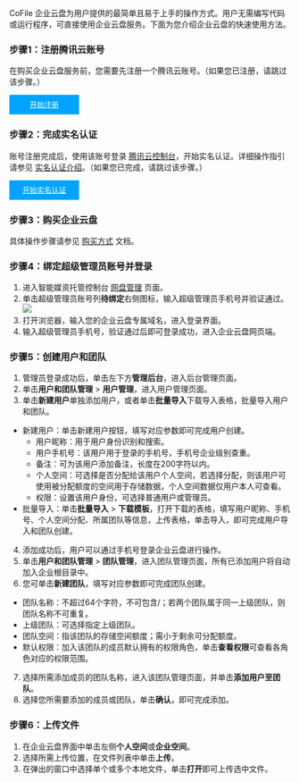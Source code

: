 CoFile 企业云盘为用户提供的最简单且易于上手的操作方式。用户无需编写代码或运行程序，可直接使用企业云盘服务。下面为您介绍企业云盘的快速使用方法。

### 步骤1：注册腾讯云账号

在购买企业云盘服务前，您需要先注册一个腾讯云账号。（如果您已注册，请跳过该步骤。）

<div style="background-color:#00A4FF; width: 125px; height: 35px; line-height:35px; text-align:center;"><a href="https://cloud.tencent.com/register?s_url=https%3A%2F%2Fcloud.tencent.com%2F" target="_blank"  style="color: white; font-size:13px;">开始注册</a></div>

### 步骤2：完成实名认证

账号注册完成后，使用该账号登录 [腾讯云控制台](https://console.cloud.tencent.com/)，开始实名认证。详细操作指引请参见 [实名认证介绍](https://cloud.tencent.com/document/product/378/3629)。（如果您已完成，请跳过该步骤。）

<div style="background-color:#00A4FF; width: 125px; height: 35px; line-height:35px; text-align:center;"><a href="https://console.cloud.tencent.com/developer" target="_blank"  style="color: white; font-size:13px;"  hotrep="document.guide.3128.btn2">开始实名认证</a></div>


### 步骤3：购买企业云盘

具体操作步骤请参见 [购买方式](https://cloud.tencent.com/document/product/1339/68343) 文档。


### 步骤4：绑定超级管理员账号并登录

1. 进入智能媒资托管控制台 [网盘管理](https://console.cloud.tencent.com/smh/official-list) 页面。
2. 单击超级管理员账号列**待绑定**右侧图标，输入超级管理员手机号并验证通过。
![](https://qcloudimg.tencent-cloud.cn/raw/96c24d101d5224586333eeb5efe9c3c5.png)
4. 打开浏览器，输入您的企业云盘专属域名，进入登录界面。
5. 输入超级管理员手机号，验证通过后即可登录成功，进入企业云盘网页端。

### 步骤5：创建用户和团队

1. 管理员登录成功后，单击左下方**管理后台**，进入后台管理页面。
2. 单击**用户和团队管理** > **用户管理**，进入用户管理页面。
3. 单击**新建用户**单独添加用户，或者单击**批量导入**下载导入表格，批量导入用户和团队。
 - 新建用户：单击新建用户按钮，填写对应参数即可完成用户创建。
     -  用户昵称：用于用户身份识别和搜索。
     -  用户手机号：该用户用于登录的手机号，手机号企业级别查重。
     -  备注：可为该用户添加备注，长度在200字符以内。
     -  个人空间：可选择是否分配给该用户个人空间，若选择分配，则该用户可使用被分配额度的空间用于存储数据，个人空间数据仅用户本人可查看。
     -  权限：设置该用户身份，可选择普通用户或管理员。
 - 批量导入：单击**批量导入** > **下载模板**，打开下载的表格，填写用户昵称、手机号、个人空间分配、所属团队等信息，上传表格，单击导入，即可完成用户导入和团队创建。
4. 添加成功后，用户可以通过手机号登录企业云盘进行操作。
5. 单击**用户和团队管理** > **团队管理**，进入团队管理页面，所有已添加用户将自动加入企业根目录中。
6. 您可单击**新建团队**，填写对应参数即可完成团队创建。
 - 团队名称：不超过64个字符，不可包含/；若两个团队属于同一上级团队，则团队名称不可重复。
 - 上级团队：可选择指定上级团队。
 - 团队空间：指该团队的存储空间额度；需小于剩余可分配额度。
 - 默认权限：加入该团队的成员默认拥有的权限角色，单击**查看权限**可查看各角色对应的权限范围。
7. 选择所需添加成员的团队名称，进入该团队管理页面，并单击**添加用户至团队**。
8. 选择您所需要添加的成员或团队，单击**确认**，即可完成添加。

### 步骤6：上传文件

1. 在企业云盘界面中单击左侧**个人空间**或**企业空间**。
2. 选择所需上传位置，在文件列表中单击**上传**。
3. 在弹出的窗口中选择单个或多个本地文件，单击**打开**即可上传选中文件。
